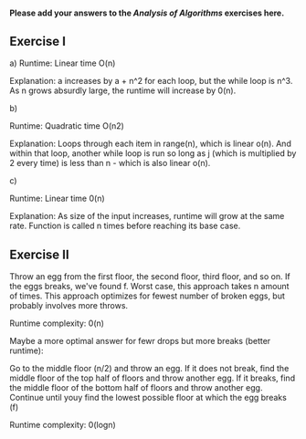 #### Please add your answers to the ***Analysis of  Algorithms*** exercises here.

## Exercise I

a)
Runtime: Linear time O(n)

Explanation: a increases by a + n^2 for each loop, but the while loop is n^3. As n grows absurdly large, the runtime will increase by 0(n).

b)

Runtime: Quadratic time O(n2)

Explanation: Loops through each item in range(n), which is linear o(n). And within that loop, another while loop is run so long as j (which is multiplied by 2 every time) is less than n - which is also linear o(n). 

c)

Runtime: Linear time 0(n)

Explanation: As size of the input increases, runtime will grow at the same rate. Function is called n times before reaching its base case. 


## Exercise II


Throw an egg from the first floor, the second floor, third floor, and so on. If the eggs breaks, we've found f. Worst case, this approach takes n amount of times. This approach optimizes for fewest number of broken eggs, but probably involves more throws. 

Runtime complexity: 0(n)

Maybe a more optimal answer for fewr drops but more breaks (better runtime):

Go to the middle floor (n/2) and throw an egg. If it does not break, find the middle floor of the top half of floors and throw another egg. If it breaks, find the middle floor of the bottom half of floors and throw another egg. Continue until youy find the lowest possible floor at which the egg breaks (f)

Runtime complexity: 0(logn)
